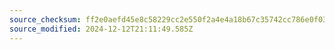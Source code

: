 ```yaml
---
source_checksum: ff2e0aefd45e8c58229cc2e550f2a4e4a18b67c35742cc786e0f03f0747e3408
source_modified: 2024-12-12T21:11:49.585Z
---
```


